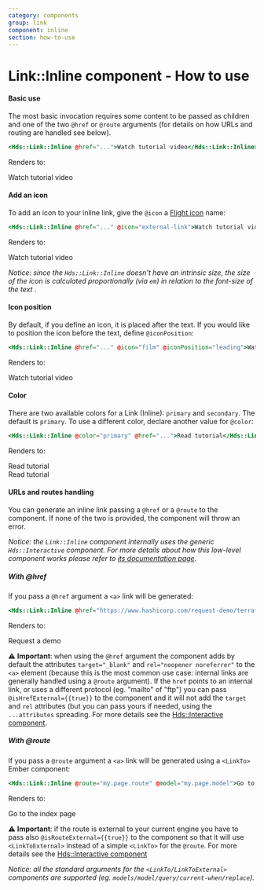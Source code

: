 ```yaml
---
category: components
group: link
component: inline
section: how-to-use
---
```


# Link::Inline component - How to use

#### Basic use

The most basic invocation requires some content to be passed as children and one of the two `@href` or `@route` arguments (for details on how URLs and routing are handled see below).

```handlebars
<Hds::Link::Inline @href="...">Watch tutorial video</Hds::Link::Inline>
```

Renders to:

Watch tutorial video

#### Add an icon

To add an icon to your inline link, give the `@icon` a [Flight icon](https://flight-hashicorp.vercel.app/) name:

```handlebars
<Hds::Link::Inline @href="..." @icon="external-link">Watch tutorial video</Hds::Link::Inline>
```

Renders to:

Watch tutorial video

_Notice: since the `Hds::Link::Inline` doesn't have an intrinsic size, the size of the icon is calculated proportionally (via `em`) in relation to the font-size of the text_ .

#### Icon position

By default, if you define an icon, it is placed after the text. If you would like to position the icon before the text, define `@iconPosition`:

```handlebars
<Hds::Link::Inline @href="..." @icon="film" @iconPosition="leading">Watch tutorial video</Hds::Link::Inline>
```

Renders to:

Watch tutorial video

#### Color

There are two available colors for a Link (Inline): `primary` and `secondary`. The default is `primary`. To use a different color, declare another value for `@color`:

```handlebars
<Hds::Link::Inline @color="primary" @href="...">Read tutorial</Hds::Link::Inline>
```

Renders to:

Read tutorial  
Read tutorial

#### URLs and routes handling

You can generate an inline link passing a `@href` or a `@route` to the component. If none of the two is provided, the component will throw an error.

_Notice: the `Link::Inline` component internally uses the generic `Hds::Interactive` component. For more details about how this low-level component works please refer to [its documentation page](/utilities/interactive/01_overview/)._

##### With @href

If you pass a `@href` argument a `<a>` link will be generated:

```handlebars
<Hds::Link::Inline @href="https://www.hashicorp.com/request-demo/terraform">Request a demo</Hds::Link::Inline>
```

Renders to:

Request a demo

⚠️ **Important**: when using the `@href` argument the component adds by default the attributes `target="_blank"` and `rel="noopener noreferrer"` to the `<a>` element (because this is the most common use case: internal links are generally handled using a `@route` argument). If the `href` points to an internal link, or uses a different protocol (eg. "mailto" of "ftp") you can pass `@isHrefExternal={{true}}` to the component and it will not add the `target` and `rel` attributes (but you can pass yours if needed, using the `...attributes` spreading. For more details see the [Hds::Interactive component](/utilities/interactive/01_overview/).

##### With @route

If you pass a `@route` argument a `<a>` link will be generated using a `<LinkTo>` Ember component:

```handlebars
<Hds::Link::Inline @route="my.page.route" @model="my.page.model">Go to the index page</Hds::Link::Inline>
```

Renders to:

Go to the index page

⚠️ **Important**: if the route is external to your current engine you have to pass also `@isRouteExternal={{true}}` to the component so that it will use `<LinkToExternal>` instead of a simple `<LinkTo>` for the `@route`. For more details see the [Hds::Interactive component](/utilities/interactive/01_overview/)

_Notice: all the standard arguments for the `<LinkTo/LinkToExternal>` components are supported (eg. `models/model/query/current-when/replace`)._